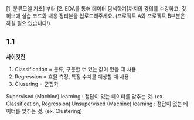 [1. 분류모델 기초] 부터 [2. EDA를 통해 데이터 탐색하기]까지의 강의를 수강하고, 깃허브에 실습 코드와 내용 정리본을 업로드해주세요. (프로젝트 A와 프로젝트 B부분은 하실 필요 없습니다!)


## 1.1
**사이킷런**
1. Classification = 분류, 구분할 수 있는 값이 있을 때 사용.
2. Regression = 효율 측정, 특정 수치를 예상할 때 사용.
3. Clusering = 군집화

Supervised (Machine) learning : 정답이 있는 데이터를 맞추는 것. (ex. Classification, Regression)
Unsupervised (Machine) learning : 정답이 없는 데이터를 맞추는 것. (ex. Clustering)



